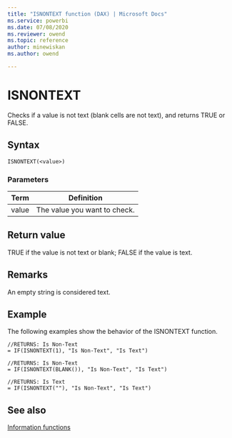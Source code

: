 ```yaml
---
title: "ISNONTEXT function (DAX) | Microsoft Docs"
ms.service: powerbi 
ms.date: 07/08/2020
ms.reviewer: owend
ms.topic: reference
author: minewiskan
ms.author: owend

---
```

# ISNONTEXT

Checks if a value is not text (blank cells are not text), and returns TRUE or FALSE.  
  
## Syntax  
  
```dax
ISNONTEXT(<value>)  
```
  
### Parameters  
  
|Term|Definition|  
|--------|--------------|  
|value|The value you want to check.|  
  
## Return value

TRUE if the value is not text or blank; FALSE if the value is text.  
  
## Remarks

An empty string is considered text.  
  
## Example

The following examples show the behavior of the ISNONTEXT function.  
  
```dax
//RETURNS: Is Non-Text  
= IF(ISNONTEXT(1), "Is Non-Text", "Is Text")  
  
//RETURNS: Is Non-Text  
= IF(ISNONTEXT(BLANK()), "Is Non-Text", "Is Text")  
  
//RETURNS: Is Text  
= IF(ISNONTEXT(""), "Is Non-Text", "Is Text")  
```
  
## See also

[Information functions](information-functions-dax.md)  
